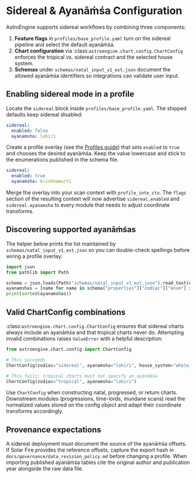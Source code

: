 # Sidereal & Ayanāṁśa Configuration

AstroEngine supports sidereal workflows by combining three components:

1. **Feature flags** in ``profiles/base_profile.yaml`` turn on the
   sidereal pipeline and select the default ayanāṁśa.
2. **Chart configuration** via :class:`astroengine.chart.config.ChartConfig`
   enforces the tropical vs. sidereal contract and the selected house
   system.
3. **Schemas** under ``schemas/natal_input_v1_ext.json`` document the
   allowed ayanāṁśa identifiers so integrations can validate user input.

## Enabling sidereal mode in a profile

Locate the ``sidereal`` block inside ``profiles/base_profile.yaml``. The
shipped defaults keep sidereal disabled:

```yaml
sidereal:
  enabled: false
  ayanamsha: lahiri
```

Create a profile overlay (see the [Profiles guide](profiles.md)) that sets ``enabled`` to
``true`` and chooses the desired ayanāṁśa. Keep the value lowercase and
stick to the enumerations published in the schema file.

```yaml
sidereal:
  enabled: true
  ayanamsha: krishnamurti
```

Merge the overlay into your scan context with
``profile_into_ctx``. The ``flags`` section of the resulting context will
now advertise ``sidereal.enabled`` and ``sidereal.ayanamsha`` to every
module that needs to adjust coordinate transforms.

## Discovering supported ayanāṁśas

The helper below prints the list maintained by
``schemas/natal_input_v1_ext.json`` so you can double-check spellings
before wiring a profile overlay:

```python
import json
from pathlib import Path

schema = json.loads(Path("schemas/natal_input_v1_ext.json").read_text(encoding="utf-8"))
ayanamshas = [name for name in schema["properties"]["zodiac"]["enum"] if name.startswith("sidereal_")]
print(sorted(ayanamshas))
```

## Valid ChartConfig combinations

:class:`astroengine.chart.config.ChartConfig` ensures that sidereal charts
always include an ayanāṁśa and that tropical charts never do. Attempting
invalid combinations raises ``ValueError`` with a helpful description:

```python
from astroengine.chart.config import ChartConfig

# This succeeds
ChartConfig(zodiac="sidereal", ayanamsha="lahiri", house_system="whole_sign")

# This fails: tropical charts must not specify an ayanāṁśa
ChartConfig(zodiac="tropical", ayanamsha="lahiri")
```

Use ``ChartConfig`` when constructing natal, progressed, or return
charts. Downstream modules (progressions, time-lords, mundane scans)
read the normalized values stored on the config object and adapt their
coordinate transforms accordingly.

## Provenance expectations

A sidereal deployment must document the source of the ayanāṁśa offsets.
If Solar Fire provides the reference offsets, capture the export hash in
``docs/governance/data_revision_policy.md`` before changing a profile.
When importing published ayanāṁśa tables cite the original author and
publication year alongside the raw data file.
